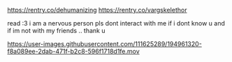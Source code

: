 
https://rentry.co/dehumanizing
https://rentry.co/vargskeIethor

read :3 i am a nervous person pls dont
interact with me if i dont know u and
if im not with my friends .. thank u

https://user-images.githubusercontent.com/111625289/194961320-f8a089ee-2dab-471f-b2c8-596f1718d1fe.mov

